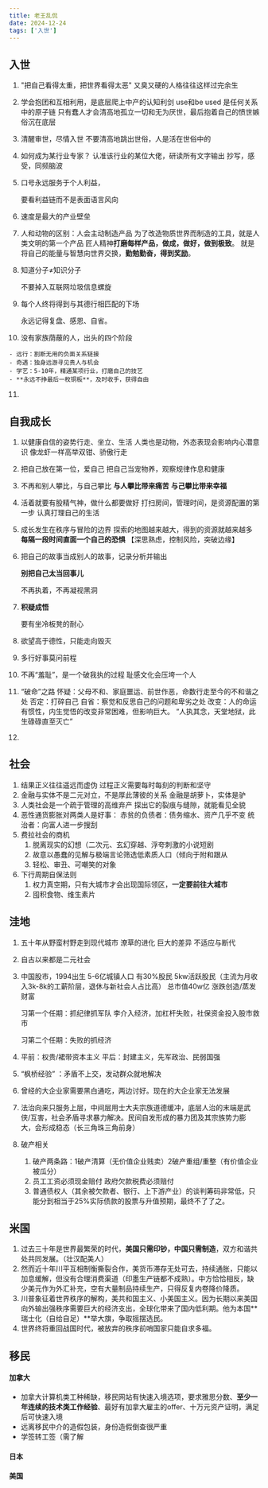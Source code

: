 ```yaml
---
title: 老王乱侃
date: 2024-12-24
tags: ['入世']
---
```






## 入世



1. "把自己看得太重，把世界看得太恶"
   	又臭又硬的人格往往这样过完余生

2. 学会抱团和互相利用，是底层爬上中产的认知利剑
   use和be used 是任何关系中的原子链
   只有蠢人才会清高地孤立一切和无为厌世，最后抱着自己的愤世嫉俗沉在底层

3. 清醒审世，尽情入世
   不要清高地跳出世俗，人是活在世俗中的

4. 如何成为某行业专家？
   认准该行业的某位大佬，研读所有文字输出
   抄写，感受，同频脑波

5. 口号永远服务于个人利益，

   要看利益链而不是表面语言风向

6. 速度是最大的产业壁垒

7. 人和动物的区别：人会主动制造产品
   为了改造物质世界而制造的工具，就是人类文明的第一个产品
   匠人精神**打磨每样产品，做成，做好，做到极致**。
   就是将自己的能量与智慧向世界交换，**勤勉勤奋，得到奖励**。

8. 知道分子≠知识分子

   不要掉入互联网垃圾信息螺旋

9. 每个人终将得到与其德行相匹配的下场

   永远记得复盘、感恩、自省。

10.  没有家族荫蔽的人，出头的四个阶段

    - 远行：割断无用的负面关系链接
    - 奇遇：独身远游寻见贵人与机会
    - 学艺：5-10年，精通某项行业，打磨自己的技艺
    - **永远不挣最后一枚铜板**，及时收手，获得自由

11. 

    

## 自我成长



1. 以健康自信的姿势行走、坐立、生活
   人类也是动物，外态表现会影响内心潜意识
   像龙虾一样高举双钳、骄傲行走

2. 把自己放在第一位，爱自己
   把自己当宠物养，观察规律作息和健康

3. 不再和别人攀比，与自己攀比
   **与人攀比带来痛苦**
   **与己攀比带来幸福**

4. 活着就要有股精气神，做什么都要做好
   打扫房间，管理时间，是资源配置的第一步
   认真打理自己的生活

5. 成长发生在秩序与冒险的边界
   探索的地图越来越大，得到的资源就越来越多
   **每隔一段时间直面一个自己的恐惧**
   【深思熟虑，控制风险，突破边缘】

6. 把自己的故事当成别人的故事，记录分析并输出

   **别把自己太当回事儿**

   不再执着，不再凝视黑洞

7. **积疑成悟**

   要有坐冷板凳的耐心

8. 欲望高于德性，只能走向毁灭

9. 多行好事莫问前程

10. 不再“羞耻”，是一个破我执的过程
    耻感文化会压垮一个人

11. “破命”之路
    怀疑：父母不和、家庭噩运、前世作恶，命数行走至今的不和谐之处
    否定：打碎自己
    自省：察觉和反思自己的问题和卑劣之处
    改变：人的命运有惯性，内生觉悟的改变非常困难，但影响巨大。
    “人执其念，天堂地狱，此生碌碌直至灭亡”

12. 

## 社会



1. 结果正义往往遥远而虚伪
   过程正义需要每时每刻的判断和坚守
2. 金融与实体不是二元对立，不是厚此薄彼的关系
   金融是胡萝卜，实体是驴
3. 人类社会是一个疏于管理的高维弃产
   探出它的裂痕与缝隙，就能看见全貌
4. 恶性通货膨胀对两类人是好事：
   赤贫的负债者：债务缩水、资产几乎不变
   统治者：向富人进一步搜刮
5. 费拉社会的商机
   1. 脱离现实的幻想（二次元、玄幻穿越、浮夸刺激的小说短剧
   2. 故意以愚蠢的见解与极端言论筛选低素质人口（倾向于附和跟从
   3. 轻松、审丑、可嘲笑的对象
6. 下行周期自保法则
   1. 权力真空期，只有大城市才会出现国际领区，**一定要前往大城市**
   2. 囤积食物、维生素片

## 洼地



1. 五十年从野蛮村野走到现代城市
   潦草的进化
   巨大的差异
   不适应与断代

2. 自古以来都是二元社会

3. 中国股市，1994出生
   5-6亿城镇人口 有30%股民
   5kw活跃股民（主流为月收入3k-8k的工薪阶层，退休与新社会人占比高）
   总市值40w亿 涨跌创造/蒸发财富

   习第一个任期：抓纪律抓军队
   李介入经济，加杠杆失败，社保资金投入股市救市

   习第二个任期：失败的抓经济

4. 平前：权贵/裙带资本主义
   平后：封建主义，先军政治、民弱国强

5. “枫桥经验” ：矛盾不上交，发动群众就地解决

6. 曾经的大企业家需要黑白通吃，两边讨好。现在的大企业家无法发展

7. 法治向来只服务上层，中间层用士大夫宗族道德缓冲，底层人治的末端是武侠/互害，社会矛盾寻求暴力解决。民间自发形成的暴力团及其宗族势力膨大，会形成稳态（长三角珠三角前身）

8. 破产相关

   1. 破产两条路：1破产清算（无价值企业贱卖）2破产重组/重整（有价值企业被瓜分）
   2. 员工工资必须现金赔付 政府欠款税费必须赔付
   3. 普通债权人（其余被欠款者、银行、上下游产业）的谈判筹码非常低，只能分到相当于25%实际债款的股票与升值预期，最终不了了之。



## 米国



1. 过去三十年是世界最繁荣的时代，**美国只需印钞，中国只需制造**，双方和谐共处共同发展。（壮汉配美人）
2. 然而近十年川平互相制衡撕裂合作，美货币滞存无处可去，持续通胀，只能以加息缓解，但没有合理消费渠道（印墨生产链都不成熟）。中方恰恰相反，缺少美元作为外汇补充，空有大量制品持续生产，只得反复内卷降价降质。
3. 川普象征着世界秩序的解构，美共和国主义、小美国主义。因为长期以来美国向外输出强秩序需要巨大的经济支出，全球化带来了国内低利期。他为本国**瑞士化（自给自足）**举大旗，争取摇摆选民。
4. 世界终将重回战国时代，被放弃的秩序前哨国家只能自求多福。



## 移民



#### 加拿大

- 加拿大计算机类工种稀缺，移民网站有快速入境选项，要求雅思分数、**至少一年连续的技术类工作经验**、最好有加拿大雇主的offer、十万元资产证明，满足后可快速入境
- 远离移民中介的造假包装，身份造假倒查很严重
- 学签转工签（需了解

#### 日本





#### 美国




